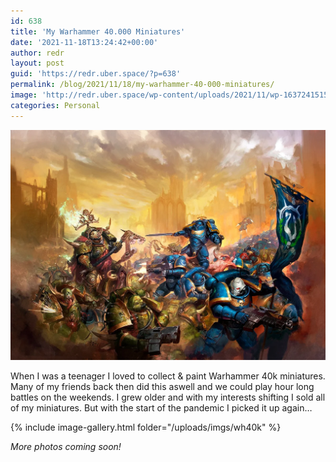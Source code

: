 ```yaml
---
id: 638
title: 'My Warhammer 40.000 Miniatures'
date: '2021-11-18T13:24:42+00:00'
author: redr
layout: post
guid: 'https://redr.uber.space/?p=638'
permalink: /blog/2021/11/18/my-warhammer-40-000-miniatures/
image: 'http://redr.uber.space/wp-content/uploads/2021/11/wp-16372415157458586186737699539129-210x154.jpg'
categories: Personal
---
```


![Warhammer 40k](/uploads/imgs/warhammer%2040k.webp)

When I was a teenager I loved to collect &amp; paint Warhammer 40k miniatures. Many of my friends back then did this aswell and we could play hour long battles on the weekends. I grew older and with my interests shifting I sold all of my miniatures. But with the start of the pandemic I picked it up again…

{% include image-gallery.html folder="/uploads/imgs/wh40k" %}

*More photos coming soon!*

